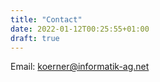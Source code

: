```yaml
---
title: "Contact"
date: 2022-01-12T00:25:55+01:00
draft: true
---
```


Email: koerner@informatik-ag.net
